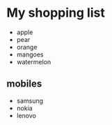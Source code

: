 # My shopping list
- apple
- pear
- orange
- mangoes
- watermelon

## mobiles 
- samsung
- nokia
- lenovo
